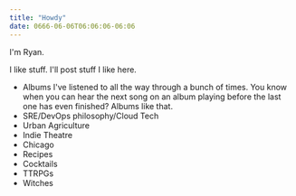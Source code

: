 ```yaml
---
title: "Howdy"
date: 0666-06-06T06:06:06-06:06
---
```


I'm Ryan.

I like stuff. I'll post stuff I like here.

- Albums I've listened to all the way through a bunch of times. You know when you can hear the next song on an album playing before the last one has even finished? Albums like that.
- SRE/DevOps philosophy/Cloud Tech
- Urban Agriculture
- Indie Theatre
- Chicago
- Recipes
- Cocktails
- TTRPGs
- Witches
